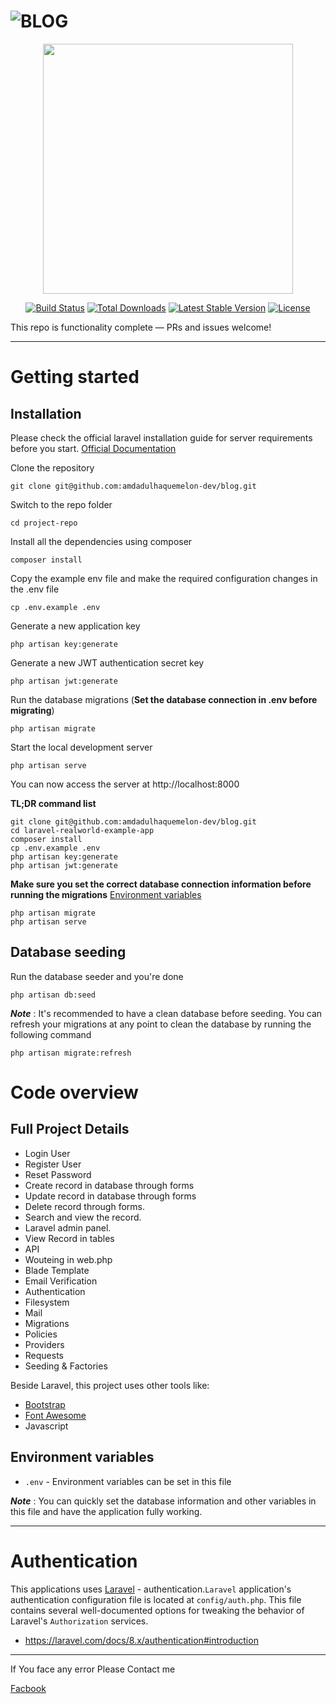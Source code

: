 # ![BLOG](logo.png)
<p align="center"><a href="https://laravel.com" target="_blank"><img src="https://raw.githubusercontent.com/laravel/art/master/logo-lockup/5%20SVG/2%20CMYK/1%20Full%20Color/laravel-logolockup-cmyk-red.svg" width="400"></a></p>

<p align="center">
<a href="https://travis-ci.org/laravel/framework"><img src="https://travis-ci.org/laravel/framework.svg" alt="Build Status"></a>
<a href="https://packagist.org/packages/laravel/framework"><img src="https://img.shields.io/packagist/dt/laravel/framework" alt="Total Downloads"></a>
<a href="https://packagist.org/packages/laravel/framework"><img src="https://img.shields.io/packagist/v/laravel/framework" alt="Latest Stable Version"></a>
<a href="https://packagist.org/packages/laravel/framework"><img src="https://img.shields.io/packagist/l/laravel/framework" alt="License"></a>
</p>

This repo is functionality complete — PRs and issues welcome!

----------

# Getting started

## Installation

Please check the official laravel installation guide for server requirements before you start. [Official Documentation](https://laravel.com/docs/8.x/installation)


Clone the repository

    git clone git@github.com:amdadulhaquemelon-dev/blog.git

Switch to the repo folder

    cd project-repo

Install all the dependencies using composer

    composer install

Copy the example env file and make the required configuration changes in the .env file

    cp .env.example .env

Generate a new application key

    php artisan key:generate

Generate a new JWT authentication secret key

    php artisan jwt:generate

Run the database migrations (**Set the database connection in .env before migrating**)

    php artisan migrate

Start the local development server

    php artisan serve

You can now access the server at http://localhost:8000

**TL;DR command list**

    git clone git@github.com:amdadulhaquemelon-dev/blog.git
    cd laravel-realworld-example-app
    composer install
    cp .env.example .env
    php artisan key:generate
    php artisan jwt:generate 
    
**Make sure you set the correct database connection information before running the migrations** [Environment variables](#environment-variables)

    php artisan migrate
    php artisan serve

## Database seeding

Run the database seeder and you're done

    php artisan db:seed

***Note*** : It's recommended to have a clean database before seeding. You can refresh your migrations at any point to clean the database by running the following command

    php artisan migrate:refresh
    

# Code overview

## Full Project Details

- Login User
- Register User
- Reset Password
- Create record in database through forms
- Update record in database through forms
- Delete record through forms.
- Search and view the record.
- Laravel admin panel.
- View Record in tables
- API
- Wouteing in web.php
- Blade Template
- Email Verification
- Authentication
- Filesystem
- Mail
- Migrations
- Policies
- Providers
- Requests
- Seeding & Factories

Beside Laravel, this project uses other tools like:

- [Bootstrap](https://getbootstrap.com/)
- [Font Awesome](https://fontawesome.com/)
- Javascript

## Environment variables

- `.env` - Environment variables can be set in this file

***Note*** : You can quickly set the database information and other variables in this file and have the application fully working.

----------

# Authentication
 
This applications uses [Laravel](https://laravel.com/docs/8.x/authentication) - authentication.`Laravel` application's authentication configuration file is located at `config/auth.php`. This file contains several well-documented options for tweaking the behavior of Laravel's `Authorization` services.

- https://laravel.com/docs/8.x/authentication#introduction

----------
<!-- 
# See Demo in LIVE SERVER
 

- https://www.unishshoekattor24.com/ -->


If You face any error Please Contact me

[Facbook](https://www.facebook.com/amdadulhaquemelonmia)
